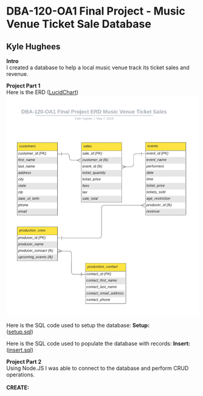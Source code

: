 # DBA-120-OA1 Final Project - Music Venue Ticket Sale Database
## Kyle Hughees

**Intro**<br>
I created a database to help a local music venue track its ticket sales and revenue.

**Project Part 1**<br>
Here is the ERD ([LucidChart](https://lucid.app/lucidchart/f3d98e80-2da0-4457-a795-b06fbfb41133/edit?viewport_loc=-214%2C56%2C2225%2C1058%2C0_0&invitationId=inv_31665265-59b2-44d0-8c11-c70ae3808f8f))<br>
![Diagram](ERD.png)

Here is the SQL code used to setup the database: 
**Setup:**<br>([setup.sql](setup.sql))

Here is the SQL code used to populate the database with records:
**Insert:**<br>([insert.sql](insert.sql))

**Project Part 2**<br>
Using Node.JS I was able to connect to the database and perform CRUD operations.<br><br>
**CREATE:**<br>
